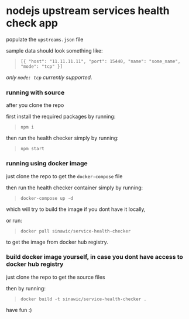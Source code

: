 # nodejs upstream services health check app

populate the `upstreams.json` file

sample data should look something like:
> `[{ "host": "11.11.11.11", "port": 15440, "name": "some_name", "mode": "tcp" }]`

*only `mode: tcp` currently supported.*
### running with source

after you clone the repo 

first install the required packages by running:
> `npm i`

then run the health checker simply by running:
> `npm start`

### running using docker image

just clone the repo to get the `docker-compose` file

then run the health checker container simply by running:

> `docker-compose up -d`

which will try to build the image if you dont have it locally,

or run:

> `docker pull sinawic/service-health-checker`

to get the image from docker hub registry.

### build docker image yourself, in case you dont have access to docker hub registry

just clone the repo to get the source files

then by running:

> `docker build -t sinawic/service-health-checker .`

have fun :)